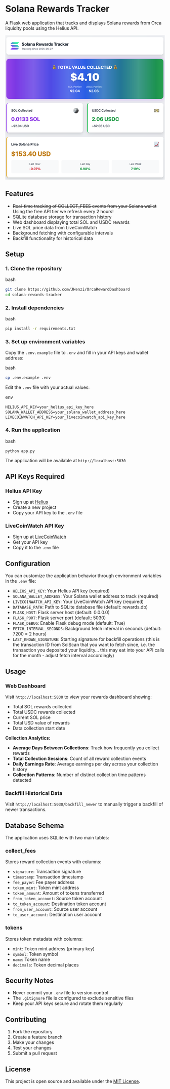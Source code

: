 # Solana Rewards Tracker

A Flask web application that tracks and displays Solana rewards from Orca liquidity pools using the Helius API.

![Screenshot](Screenshot.png)

## Features

- ~~Real-time tracking of COLLECT_FEES events from your Solana wallet~~ Using the free API tier we refresh every 2 hours!
- SQLite database storage for transaction history
- Web dashboard displaying total SOL and USDC rewards
- Live SOL price data from LiveCoinWatch
- Background fetching with configurable intervals
- Backfill functionality for historical data

## Setup

### 1\. Clone the repository

bash

```bash
git clone https://github.com/JHenzi/OrcaRewardDashboard
cd solana-rewards-tracker
```

### 2\. Install dependencies

bash

```bash
pip install -r requirements.txt
```

### 3\. Set up environment variables

Copy the `.env.example` file to `.env` and fill in your API keys and wallet address:

bash

```bash
cp .env.example .env
```

Edit the `.env` file with your actual values:

env

```env
HELIUS_API_KEY=your_helius_api_key_here
SOLANA_WALLET_ADDRESS=your_solana_wallet_address_here
LIVECOINWATCH_API_KEY=your_livecoinwatch_api_key_here
```

### 4\. Run the application

bash

```bash
python app.py
```

The application will be available at `http://localhost:5030`

## API Keys Required

### Helius API Key

- Sign up at [Helius](https://helius.xyz/)
- Create a new project
- Copy your API key to the `.env` file

### LiveCoinWatch API Key

- Sign up at [LiveCoinWatch](https://www.livecoinwatch.com/tools/api)
- Get your API key
- Copy it to the `.env` file

## Configuration

You can customize the application behavior through environment variables in the `.env` file:

- `HELIUS_API_KEY`: Your Helius API key (required)
- `SOLANA_WALLET_ADDRESS`: Your Solana wallet address to track (required)
- `LIVECOINWATCH_API_KEY`: Your LiveCoinWatch API key (required)
- `DATABASE_PATH`: Path to SQLite database file (default: rewards.db)
- `FLASK_HOST`: Flask server host (default: 0.0.0.0)
- `FLASK_PORT`: Flask server port (default: 5030)
- `FLASK_DEBUG`: Enable Flask debug mode (default: True)
- `FETCH_INTERVAL_SECONDS`: Background fetch interval in seconds (default: 7200 = 2 hours)
- `LAST_KNOWN_SIGNATURE`: Starting signature for backfill operations (this is the transaction ID from SolScan that you want to fetch since, i.e. the transaction you deposited your liquidity... this may eat into your API calls for the month - adjust fetch interval accordingly)

## Usage

### Web Dashboard

Visit `http://localhost:5030` to view your rewards dashboard showing:

- Total SOL rewards collected
- Total USDC rewards collected
- Current SOL price
- Total USD value of rewards
- Data collection start date

**Collection Analytics:**

- **Average Days Between Collections**: Track how frequently you collect rewards
- **Total Collection Sessions**: Count of all reward collection events
- **Daily Earnings Rate**: Average earnings per day across your collection history
- **Collection Patterns**: Number of distinct collection time patterns detected

### Backfill Historical Data

Visit `http://localhost:5030/backfill_newer` to manually trigger a backfill of newer transactions.

## Database Schema

The application uses SQLite with two main tables:

### collect_fees

Stores reward collection events with columns:

- `signature`: Transaction signature
- `timestamp`: Transaction timestamp
- `fee_payer`: Fee payer address
- `token_mint`: Token mint address
- `token_amount`: Amount of tokens transferred
- `from_token_account`: Source token account
- `to_token_account`: Destination token account
- `from_user_account`: Source user account
- `to_user_account`: Destination user account

### tokens

Stores token metadata with columns:

- `mint`: Token mint address (primary key)
- `symbol`: Token symbol
- `name`: Token name
- `decimals`: Token decimal places

## Security Notes

- Never commit your `.env` file to version control
- The `.gitignore` file is configured to exclude sensitive files
- Keep your API keys secure and rotate them regularly

## Contributing

1. Fork the repository
2. Create a feature branch
3. Make your changes
4. Test your changes
5. Submit a pull request

## License

This project is open source and available under the [MIT License](LICENSE).
